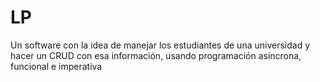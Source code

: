 # LP
Un software con la idea de manejar los estudiantes de una universidad y hacer un CRUD con esa información, usando programación asíncrona, funcional e imperativa
